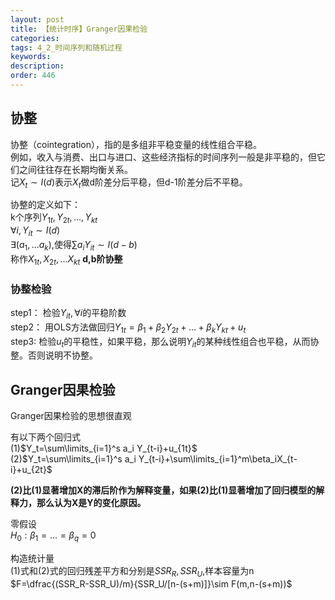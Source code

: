 ```yaml
---
layout: post
title: 【统计时序】Granger因果检验
categories:
tags: 4_2_时间序列和随机过程
keywords:
description:
order: 446
---
```



## 协整
协整（cointegration），指的是多组非平稳变量的线性组合平稳。  
例如，收入与消费、出口与进口、这些经济指标的时间序列一般是非平稳的，但它们之间往往存在长期均衡关系。  
记$X_t\sim I(d)$表示$X_t$做d阶差分后平稳，但d-1阶差分后不平稳。  


协整的定义如下：  
k个序列$Y_{1t},Y_{2t},...,Y_{kt}$  
$\forall i,Y_{it}\sim I(d)$  
$\exists (a_1,...a_k),$使得$\sum a_iY_{it}\sim I(d-b)$  
称作$X_{1t},X_{2t},...X_{kt}$ **d,b阶协整**  


### 协整检验
step1： 检验$Y_{it},\forall i$的平稳阶数  
step2： 用OLS方法做回归$Y_{1t}=\beta_1+\beta_2Y_{2t}+...+\beta_kY_{kt}+u_t$  
step3: 检验$u_t$的平稳性，如果平稳，那么说明$Y_{it}$的某种线性组合也平稳，从而协整。否则说明不协整。

## Granger因果检验
Granger因果检验的思想很直观

有以下两个回归式  
(1)$Y_t=\sum\limits_{i=1}^s a_i Y_{t-i}+u_{1t}$  
(2)$Y_t=\sum\limits_{i=1}^s a_i Y_{t-i}+\sum\limits_{i=1}^m\beta_iX_{t-i}+u_{2t}$  


**(2)比(1)显著增加X的滞后阶作为解释变量，如果(2)比(1)显著增加了回归模型的解释力，那么认为X是Y的变化原因。**  


零假设  
$H_0:\beta_1=...=\beta_q=0$  


构造统计量  
(1)式和(2)式的回归残差平方和分别是$SSR_R,SSR_U$,样本容量为n  
$F=\dfrac{(SSR_R-SSR_U)/m}{SSR_U/[n-(s+m)]}\sim F(m,n-(s+m))$  
